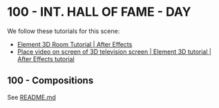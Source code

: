 # 100 - INT. HALL OF FAME - DAY

We follow these tutorials for this scene:

- [Element 3D Room Tutorial | After Effects](https://www.youtube.com/watch?v=ex734smQB5Q)
- [Place video on screen of 3D television screen | Element 3D tutorial | After Effects tutorial](https://www.youtube.com/watch?v=jDPnV6eReDg)

## 100 - Compositions

See [README.md](./100/README.md)
